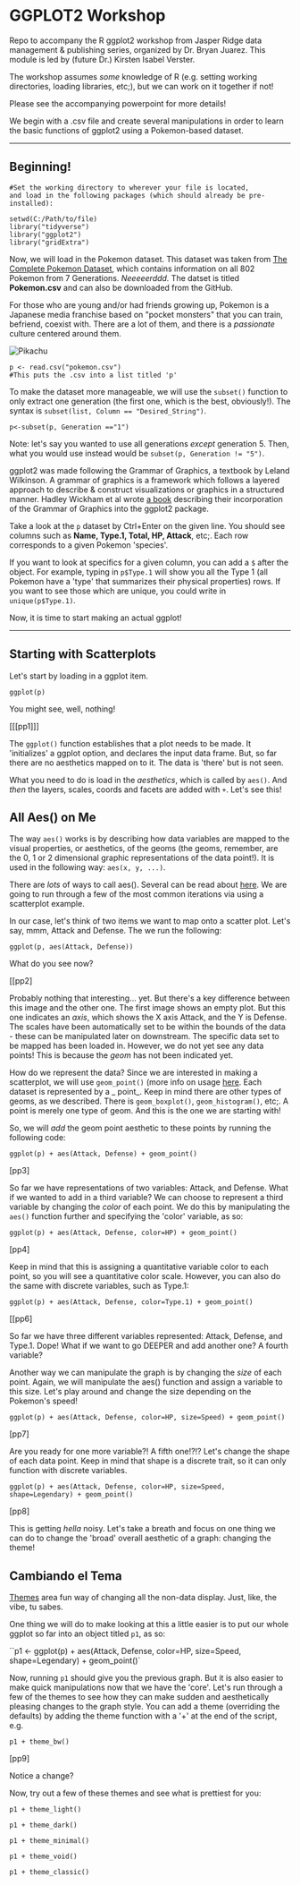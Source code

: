 # GGPLOT2 Workshop
Repo to accompany the R ggplot2 workshop from Jasper Ridge data management &amp; publishing series, organized by Dr. Bryan Juarez. This module is led by (future Dr.) Kirsten Isabel Verster.

The workshop assumes _some_ knowledge of R (e.g. setting working directories, loading libraries, etc;), but we can work on it together if not! 

Please see the accompanying powerpoint for more details!

We begin with a .csv file and create several manipulations in order to learn the basic functions of ggplot2 using a Pokemon-based dataset. 

---

## Beginning!

```
#Set the working directory to wherever your file is located, 
and load in the following packages (which should already be pre-installed):

setwd(C:/Path/to/file)
library("tidyverse")
library("ggplot2")
library("gridExtra")
```

Now, we will load in the Pokemon dataset. This dataset was taken from [The Complete Pokemon Dataset](https://www.kaggle.com/datasets/rounakbanik/pokemon), which contains information on all 802 Pokemon from 7 Generations. _Neeeeerddd._ The datset is titled **Pokemon.csv** and can also be downloaded from the GitHub. 

For those who are young and/or had friends growing up, Pokemon is a Japanese media franchise based on "pocket monsters" that you can train, befriend, coexist with. There are a lot of them, and there is a *passionate* culture centered around them. 

![Pikachu](Pikachu.png)

```
p <- read.csv("pokemon.csv")
#This puts the .csv into a list titled 'p'
```

To make the dataset more manageable, we will use the ```subset()``` function to only extract one generation (the first one, which is the best, obviously!). The syntax is ```subset(list, Column == "Desired_String")```.

```p<-subset(p, Generation =="1")```

Note: let's say you wanted to use all generations _except_ generation 5. Then, what you would use instead would be ```subset(p, Generation != "5")```. 


ggplot2 was made following the Grammar of Graphics, a textbook by Leland Wilkinson. A grammar of graphics is a framework which follows a layered approach to describe & construct visualizations or graphics in a structured manner. Hadley Wickham et al wrote [a book](https://ggplot2-book.org/) describing their incorporation of the Grammar of Graphics into the ggplot2 package. 


Take a look at the `p` dataset by Ctrl+Enter on the given line. You should see columns such as **Name, Type.1, Total, HP, Attack**, etc;. Each row corresponds to a given Pokemon 'species'. 

If you want to look at specifics for a given column, you can add a `$` after the object. For example, typing in `p$Type.1` will show you all the Type 1 (all Pokemon have a 'type' that summarizes their physical properties) rows. If you want to see those which are unique, you could write in `unique(p$Type.1)`. 

Now, it is time to start making an actual ggplot! 

---

## Starting with Scatterplots

Let's start by loading in a ggplot item.

`ggplot(p)`

You might see, well, nothing!

[[[pp1]]]

The `ggplot()` function establishes that a plot needs to be made. It 'initializes' a ggplot option, and declares the input data frame. But, so far there are no aesthetics mapped on to it. The data is 'there' but is not seen. 

What you need to do is load in the _aesthetics_, which is called by `aes()`. And _then_ the layers, scales, coords and facets are added with `+`. Let's see this!

## All Aes() on Me

The way `aes()` works is by describing how data variables are mapped to the visual properties, or aesthetics, of the geoms (the geoms, remember, are the 0, 1 or 2 dimensional graphic representations of the data point!). It is used in the following way: `aes(x, y, ...)`. 

There are _lots_ of ways to call aes(). Several can be read about [here](https://bookdown.org/yih_huynh/Guide-to-R-Book/basic-aesthetics.html). We are going to run through a few of the most common iterations via using a scatterplot example. 

In our case, let's think of two items we want to map onto a scatter plot. Let's say, mmm, Attack and Defense. The we run the following:

`ggplot(p, aes(Attack, Defense))`

What do you see now?

[[pp2]

Probably nothing that interesting... yet. But there's a key difference between this image and the other one. The first image shows an empty plot. But this one indicates an _axis_, which shows the X axis Attack, and the Y is Defense. The scales have been automatically set to be within the bounds of the data - these can be manipulated later on downstream. The specific data set to be mapped has been loaded in. However, we do not yet see any data points! This is because the _geom_ has not been indicated yet. 

How do we represent the data? Since we are interested in making a scatterplot, we will use `geom_point()` (more info on usage [here](https://ggplot2.tidyverse.org/reference/geom_point.html). Each dataset is represented by a _ point_. Keep in mind there are other types of geoms, as we described. There is `geom_boxplot()`, `geom_histogram()`, etc;. A point is merely one type of geom. And this is the one we are starting with!

So, we will _add_ the geom point aesthetic to these points by running the following code:

`ggplot(p) + aes(Attack, Defense) + geom_point()`

[pp3]

So far we have representations of two variables: Attack, and Defense. What if we wanted to add in a third variable? We can choose to represent a third variable by changing the _color_ of each point. We do this by manipulating the `aes()` function further and specifying the 'color' variable, as so:

`ggplot(p) + aes(Attack, Defense, color=HP) + geom_point()`

[pp4]

Keep in mind that this is assigning a quantitative variable color to each point, so you will see a quantitative color scale. However, you can also do the same with discrete variables, such as Type.1:

`ggplot(p) + aes(Attack, Defense, color=Type.1) + geom_point()`

[[pp6]

So far we have three different variables represented: Attack, Defense, and Type.1. Dope! What if we want to go DEEPER and add another one? A fourth variable?

Another way we can manipulate the graph is by changing the _size_ of each point. Again, we will manipulate the aes() function and assign a variable to this size. Let's play around and change the size depending on the Pokemon's speed!

`ggplot(p) + aes(Attack, Defense, color=HP,
                size=Speed) + geom_point()`
                
[pp7]

Are you ready for one more variable?! A fifth one!?!? Let's change the shape of each data point. Keep in mind that shape is a discrete trait, so it can only function with discrete variables. 

`ggplot(p) + aes(Attack, Defense, color=HP,
                size=Speed,
                shape=Legendary) + geom_point()`

[pp8]

This is getting _hella_ noisy. Let's take a breath and focus on one thing we can do to change the 'broad' overall aesthetic of a graph: changing the theme! 

## Cambiando el Tema

[Themes](https://ggplot2.tidyverse.org/reference/ggtheme.html) area fun way of changing all the non-data display. Just, like, the vibe, tu sabes. 

One thing we will do to make looking at this a little easier is to put our whole ggplot so far into an object titled `p1`, as so:

``p1 <- ggplot(p) + aes(Attack, Defense, color=HP,
                size=Speed,
                shape=Legendary) + geom_point()`
                
Now, running `p1` should give you the previous graph. But it is also easier to make quick manipulations now that we have the 'core'. Let's run through a few of the themes to see how they can make sudden and aesthetically pleasing changes to the graph style. You can add a theme (overriding the defaults) by adding the theme function with a '+' at the end of the script, e.g.

`p1 + theme_bw()`

[pp9]

Notice a change? 

Now, try out a few of these themes and see what is prettiest for you:

`p1 + theme_light()`

`p1 + theme_dark()`

`p1 + theme_minimal()`

`p1 + theme_void()`

`p1 + theme_classic()`

